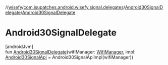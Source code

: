 //[wisefy](../../../index.md)/[com.isupatches.android.wisefy.signal.delegates](../index.md)/[Android30SignalDelegate](index.md)/[Android30SignalDelegate](-android30-signal-delegate.md)

# Android30SignalDelegate

[androidJvm]\
fun [Android30SignalDelegate](-android30-signal-delegate.md)(wifiManager: [WifiManager](https://developer.android.com/reference/kotlin/android/net/wifi/WifiManager.html), impl: [Android30SignalApi](../-android30-signal-api/index.md) = Android30SignalApiImpl(wifiManager))
